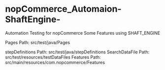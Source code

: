# nopCommerce_Automaion-ShaftEngine-
Automation Testing for nopCommerce Some Features using SHAFT_ENGINE

Pages Path:              src/test/java/Pages

stepDefinitions Path:    src/test/java/stepDefinitions
SearchDataFile Path:     src/test/resources/testDataFiles
Features Path:           src/main/resources/com.nopcommerce/Features
